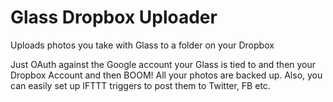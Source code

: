 
Glass Dropbox Uploader
====================

Uploads photos you take with Glass to a folder on your Dropbox

Just OAuth against the Google account your Glass is tied to and then your Dropbox Account and then BOOM! 
All your photos are backed up.  Also, you can easily set up IFTTT triggers to post them to Twitter, FB etc.
